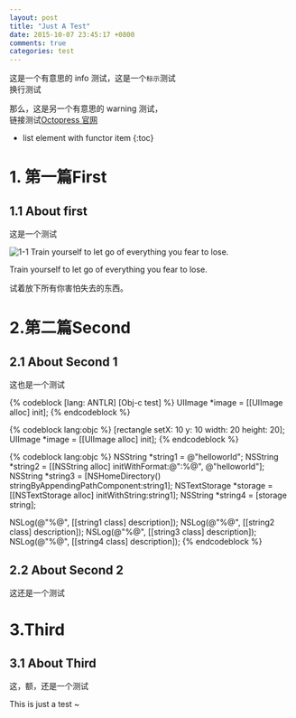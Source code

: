 ```yaml
---
layout: post
title: "Just A Test"
date: 2015-10-07 23:45:17 +0800
comments: true
categories: test
---
```


<p class="info">
这是一个有意思的 info 测试，这是一个<code>标示</code>测试<br>换行测试
</p>

<p class="warning">
那么，这是另一个有意思的 warning 测试，<br>链接测试<a href="http://octopress.org/" target="_blank">Octopress 官网</a>
</p>


* list element with functor item
{:toc}


# 1. 第一篇First

## 1.1 About first

这是一个测试

![1-1 Train yourself to let go of everything you fear to lose.](http://jonyfang.github.io/images/blog_images/10.8_daily.jpg)

Train yourself to let go of everything you fear to lose.

试着放下所有你害怕失去的东西。

# 2.第二篇Second

## 2.1 About Second 1

这也是一个测试

{% codeblock [lang: ANTLR] [Obj-c test] %}
UIImage *image = [[UIImage alloc] init];
{% endcodeblock %}

{% codeblock lang:objc %}
[rectangle setX: 10 y: 10 width: 20 height: 20];
UIImage *image = [[UIImage alloc] init];
{% endcodeblock %}

{% codeblock lang:objc %}
  NSString *string1 = @"helloworld";
  NSString *string2 = [[NSString alloc] initWithFormat:@":%@", @"helloworld"];
  NSString *string3 = [NSHomeDirectory() stringByAppendingPathComponent:string1];
  NSTextStorage *storage = [[NSTextStorage alloc] initWithString:string1];
  NSString *string4 = [storage string];
  
  NSLog(@"%@", [[string1 class] description]);
  NSLog(@"%@", [[string2 class] description]);
  NSLog(@"%@", [[string3 class] description]);
  NSLog(@"%@", [[string4 class] description]);
{% endcodeblock %}

<!-- more -->


## 2.2 About Second 2

这还是一个测试


# 3.Third

## 3.1 About Third
这，额，还是一个测试


This is just a test ~